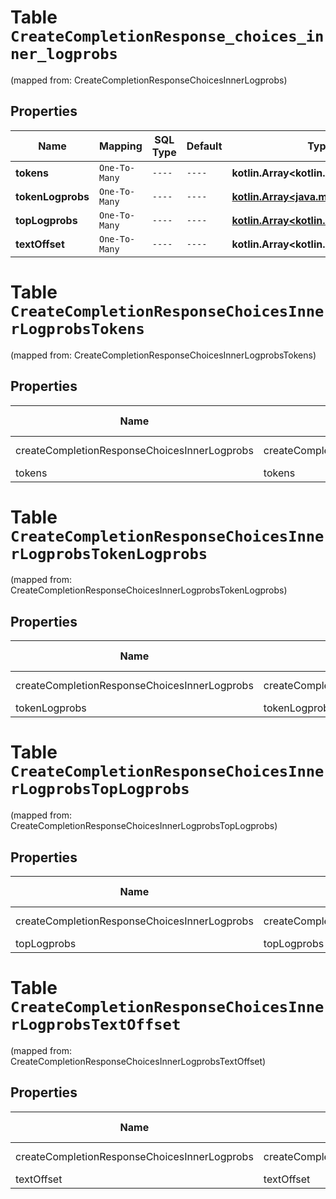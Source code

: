 
# Table `CreateCompletionResponse_choices_inner_logprobs`
(mapped from: CreateCompletionResponseChoicesInnerLogprobs)

## Properties
Name | Mapping | SQL Type | Default | Type | Description | Notes
---- | ------- | -------- | ------- | ---- | ----------- | -----
**tokens** | `One-To-Many` | `----` | `----`  | **kotlin.Array&lt;kotlin.String&gt;** |  |  [optional]
**tokenLogprobs** | `One-To-Many` | `----` | `----`  | [**kotlin.Array&lt;java.math.BigDecimal&gt;**](java.math.BigDecimal.md) |  |  [optional]
**topLogprobs** | `One-To-Many` | `----` | `----`  | [**kotlin.Array&lt;kotlin.Any&gt;**](kotlin.Any.md) |  |  [optional]
**textOffset** | `One-To-Many` | `----` | `----`  | **kotlin.Array&lt;kotlin.Int&gt;** |  |  [optional]


# **Table `CreateCompletionResponseChoicesInnerLogprobsTokens`**
(mapped from: CreateCompletionResponseChoicesInnerLogprobsTokens)

## Properties
Name | Mapping | SQL Type | Default | Type | Description | Notes
---- | ------- | -------- | ------- | ---- | ----------- | -----
createCompletionResponseChoicesInnerLogprobs | createCompletionResponseChoicesInnerLogprobs | long | | kotlin.Long | Primary Key | *one*
tokens | tokens | text | | kotlin.String | Foreign Key | *many*



# **Table `CreateCompletionResponseChoicesInnerLogprobsTokenLogprobs`**
(mapped from: CreateCompletionResponseChoicesInnerLogprobsTokenLogprobs)

## Properties
Name | Mapping | SQL Type | Default | Type | Description | Notes
---- | ------- | -------- | ------- | ---- | ----------- | -----
createCompletionResponseChoicesInnerLogprobs | createCompletionResponseChoicesInnerLogprobs | long | | kotlin.Long | Primary Key | *one*
tokenLogprobs | tokenLogprobs | decimal | | java.math.BigDecimal | Foreign Key | *many*



# **Table `CreateCompletionResponseChoicesInnerLogprobsTopLogprobs`**
(mapped from: CreateCompletionResponseChoicesInnerLogprobsTopLogprobs)

## Properties
Name | Mapping | SQL Type | Default | Type | Description | Notes
---- | ------- | -------- | ------- | ---- | ----------- | -----
createCompletionResponseChoicesInnerLogprobs | createCompletionResponseChoicesInnerLogprobs | long | | kotlin.Long | Primary Key | *one*
topLogprobs | topLogprobs | blob | | kotlin.Any | Foreign Key | *many*



# **Table `CreateCompletionResponseChoicesInnerLogprobsTextOffset`**
(mapped from: CreateCompletionResponseChoicesInnerLogprobsTextOffset)

## Properties
Name | Mapping | SQL Type | Default | Type | Description | Notes
---- | ------- | -------- | ------- | ---- | ----------- | -----
createCompletionResponseChoicesInnerLogprobs | createCompletionResponseChoicesInnerLogprobs | long | | kotlin.Long | Primary Key | *one*
textOffset | textOffset | int | | kotlin.Int | Foreign Key | *many*



